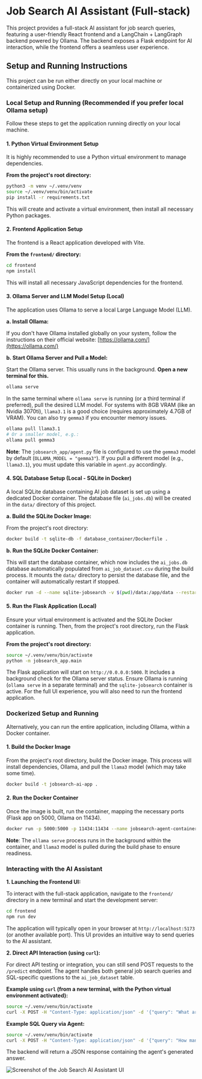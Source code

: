 # Job Search AI Assistant (Full-stack)

This project provides a full-stack AI assistant for job search queries, featuring a user-friendly React frontend and a LangChain + LangGraph backend powered by Ollama. The backend exposes a Flask endpoint for AI interaction, while the frontend offers a seamless user experience.

## Setup and Running Instructions

This project can be run either directly on your local machine or containerized using Docker.

### Local Setup and Running (Recommended if you prefer local Ollama setup)

Follow these steps to get the application running directly on your local machine.

#### 1. Python Virtual Environment Setup

It is highly recommended to use a Python virtual environment to manage dependencies.

**From the project's root directory:**

```bash
python3 -m venv ~/.venv/venv
source ~/.venv/venv/bin/activate
pip install -r requirements.txt
```

This will create and activate a virtual environment, then install all necessary Python packages.

#### 2. Frontend Application Setup

The frontend is a React application developed with Vite.

**From the `frontend/` directory:**

```bash
cd frontend
npm install
```

This will install all necessary JavaScript dependencies for the frontend.

#### 3. Ollama Server and LLM Model Setup (Local)

The application uses Ollama to serve a local Large Language Model (LLM).

**a. Install Ollama:**

If you don't have Ollama installed globally on your system, follow the instructions on their official website:
[https://ollama.com/](https://ollama.com/)

**b. Start Ollama Server and Pull a Model:**

Start the Ollama server. This usually runs in the background. **Open a new terminal for this.**

```bash
ollama serve
```

In the same terminal where `ollama serve` is running (or a third terminal if preferred), pull the desired LLM model.
For systems with 8GB VRAM (like an Nvidia 3070ti), `llama3.1` is a good choice (requires approximately 4.7GB of VRAM). You can also try `gemma3` if you encounter memory issues.

```bash
ollama pull llama3.1
# Or a smaller model, e.g.:
ollama pull gemma3
```
**Note**: The `jobsearch_app/agent.py` file is configured to use the `gemma3` model by default (`OLLAMA_MODEL = "gemma3"`). If you pull a different model (e.g., `llama3.1`), you must update this variable in `agent.py` accordingly.

#### 4. SQL Database Setup (Local - SQLite in Docker)

A local SQLite database containing AI job dataset is set up using a dedicated Docker container. The database file (`ai_jobs.db`) will be created in the `data/` directory of this project.

**a. Build the SQLite Docker Image:**

From the project's root directory:
```bash
docker build -t sqlite-db -f database_container/Dockerfile .
```

**b. Run the SQLite Docker Container:**

This will start the database container, which now includes the `ai_jobs.db` database automatically populated from `ai_job_dataset.csv` during the build process. It mounts the `data/` directory to persist the database file, and the container will automatically restart if stopped.
```bash
docker run -d --name sqlite-jobsearch -v $(pwd)/data:/app/data --restart unless-stopped sqlite-db
```


#### 5. Run the Flask Application (Local)

Ensure your virtual environment is activated and the SQLite Docker container is running. Then, from the project's root directory, run the Flask application.

**From the project's root directory:**

```bash
source ~/.venv/venv/bin/activate
python -m jobsearch_app.main
```
The Flask application will start on `http://0.0.0.0:5000`. It includes a background check for the Ollama server status. Ensure Ollama is running (`ollama serve` in a separate terminal) and the `sqlite-jobsearch` container is active. For the full UI experience, you will also need to run the frontend application.

### Dockerized Setup and Running

Alternatively, you can run the entire application, including Ollama, within a Docker container.

#### 1. Build the Docker Image

From the project's root directory, build the Docker image. This process will install dependencies, Ollama, and pull the `llama3` model (which may take some time).

```bash
docker build -t jobsearch-ai-app .
```

#### 2. Run the Docker Container

Once the image is built, run the container, mapping the necessary ports (Flask app on 5000, Ollama on 11434).

```bash
docker run -p 5000:5000 -p 11434:11434 --name jobsearch-agent-container jobsearch-ai-app
```
**Note**: The `ollama serve` process runs in the background within the container, and `llama3` model is pulled during the build phase to ensure readiness.

### Interacting with the AI Assistant

**1. Launching the Frontend UI:**

To interact with the full-stack application, navigate to the `frontend/` directory in a new terminal and start the development server:

```bash
cd frontend
npm run dev
```
The application will typically open in your browser at `http://localhost:5173` (or another available port). This UI provides an intuitive way to send queries to the AI assistant.

**2. Direct API Interaction (using `curl`):**

For direct API testing or integration, you can still send POST requests to the `/predict` endpoint. The agent handles both general job search queries and SQL-specific questions to the `ai_job_dataset` table.

**Example using `curl` (from a new terminal, with the Python virtual environment activated):**

```bash
source ~/.venv/venv/bin/activate
curl -X POST -H "Content-Type: application/json" -d '{"query": "What are the key skills for a Python developer in 2025 and which companies are hiring for them?"}' http://localhost:5000/predict'
```

**Example SQL Query via Agent:**

```bash
source ~/.venv/venv/bin/activate
curl -X POST -H "Content-Type: application/json" -d '{"query": "How many rows are in the ai_job_dataset table?"}' http://localhost:5000/predict'
```

The backend will return a JSON response containing the agent's generated answer.

![Screenshot of the Job Search AI Assistant UI](screenshot.png)
